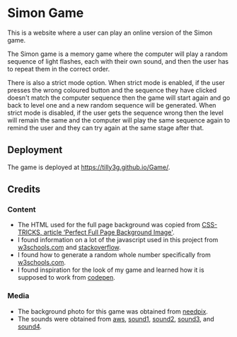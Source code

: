 # Simon Game

This is a website where a user can play an online version of the Simon game.

The Simon game is a memory game where the computer will play a random sequence of light flashes, each with their own sound,
and then the user has to repeat them in the correct order. 

There is also a strict mode option. When strict mode is enabled, if the user presses the wrong coloured button and the sequence they have clicked doesn't match the computer sequence then the game will start again and go back to level one and a new random sequence will be generated. When strict mode is disabled, if the user gets the sequence wrong then the level will remain the same and the computer will play the same sequence again to remind the user and they can try again at the same stage after that.


## Deployment

The game is deployed at https://tilly3g.github.io/Game/.

## Credits

### Content
- The HTML used for the full page background was copied from [CSS-TRICKS, article ‘Perfect Full Page Background Image'](https://css-tricks.com/perfect-full-page-background-image/).
- I found information on a lot of the javascript used in this project from [w3schools.com](https://www.w3schools.com/) and [stackoverflow](https://stackoverflow.com/).
- I found how to generate a random whole number specifically from [w3schools.com](https://www.w3schools.com/js/js_random.asp).
- I found inspiration for the look of my game and learned how it is supposed to work from [codepen](https://codepen.io/Em-Ant/full/QbRyqq/).

### Media
- The background photo for this game was obtained from [needpix](https://www.needpix.com/photo/1160545/nature-green-the-cartoon-garden-a-fairy-tale-wallpaper-design-decoration-park).
- The sounds were obtained from [aws](https://aws.amazon.com/), [sound1](https://s3.amazonaws.com/freecodecamp/simonSound1.mp3),
[sound2](https://s3.amazonaws.com/freecodecamp/simonSound2.mp3), [sound3](https://s3.amazonaws.com/freecodecamp/simonSound3.mp3), and
[sound4](https://s3.amazonaws.com/freecodecamp/simonSound4.mp3).
